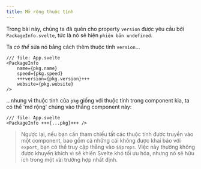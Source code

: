 ```yaml
---
title: Mở rộng thuộc tính
---
```


Trong bài này, chúng ta đã quên cho property `version` được yêu cầu bởi `PackageInfo.svelte`, tức là nó sẽ hiện `phiên bản undefined`.

Ta _có thể_ sửa nó bằng cách thêm thuộc tính `version`...

```svelte
/// file: App.svelte
<PackageInfo
    name={pkg.name}
	speed={pkg.speed}
    +++version={pkg.version}+++
	website={pkg.website}
/>
```

...nhưng vì thuộc tính của `pkg` giống với thuộc tính trong component kia, ta có thể 'mở rộng' chúng vào thẳng component này:

```svelte
/// file: App.svelte
<PackageInfo +++{...pkg}+++ />
```

> Ngược lại, nếu bạn cần tham chiếu tất các thuộc tính được truyền vào một component, bao gồm cả những cái không được khai báo với `export`, bạn có thể truy cập thằng vào `$$props`. Việc này thường không được khuyến khích vì sẽ khiến Svelte khó tối ưu hóa, nhưng nó sẽ hữu ích trong một vài trường hợp nhất định.